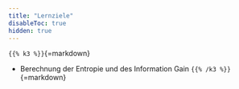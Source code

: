 ```yaml
---
title: "Lernziele"
disableToc: true
hidden: true
---
```



`{{% k3 %}}`{=markdown}
*   Berechnung der Entropie und des Information Gain
`{{% /k3 %}}`{=markdown}
